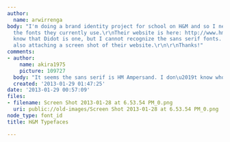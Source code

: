 ```yaml
---
author:
  name: arwirrenga
body: "I'm doing a brand identity project for school on H&M and so I need help identifying
  the fonts they currently use.\r\nTheir website is here: http://www.hm.com/us/\r\n\r\nI
  know that Didot is one, but I cannot recognize the sans serif fonts. Please help.\r\nI'm
  also attaching a screen shot of their website.\r\n\r\nThanks!"
comments:
- author:
    name: akira1975
    picture: 109727
  body: "It seems the sans serif is HM Ampersand. I don\u2019t know who designed it."
  created: '2013-01-29 01:47:25'
date: '2013-01-29 00:57:09'
files:
- filename: Screen Shot 2013-01-28 at 6.53.54 PM_0.png
  uri: public://old-images/Screen Shot 2013-01-28 at 6.53.54 PM_0.png
node_type: font_id
title: H&M Typefaces

---
```

